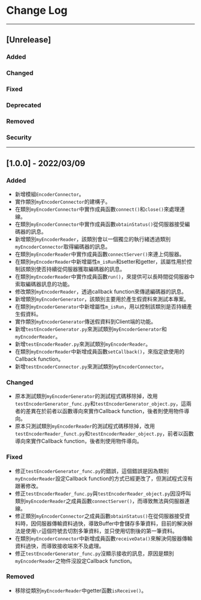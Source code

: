 # Change Log

----------------------------------------
## [Unrelease]
### Added

### Changed

### Fixed

### Deprecated

### Removed

### Security

----------------------------------------
## [1.0.0] - 2022/03/09
### Added
- 新增模組`EncoderConnector`。
- 實作類別`myEncoderConnector`的建構子。
- 在類別`myEncoderConnector`中實作成員函數`connect()`和`close()`來處理連線。
- 在類別`myEncoderConnector`中實作成員函數`obtainStatus()`從伺服器接受編碼器的訊息。
- 新增類別`myEncoderReader`，該類別會以一個獨立的執行緒透過類別`myEncoderConnector`取得編碼器的訊息。
- 在類別`myEncoderReader`中實作成員函數`connectServer()`來連上伺服器。
- 在類別`myEncoderReader`中新增屬性`m_isRun`和setter和getter，該屬性用於控制該類別使否持續從伺服器獲取編碼器的訊息。
- 在類別`myEncoderReader`中實作成員函數`run()`，來提供可以長時間從伺服器中索取編碼器訊息的功能。
- 修改類別`myEncoderReader`，透過callback function來傳遞編碼器的訊息。
- 新增類別`myEncoderGenerator`，該類別主要用於產生假資料來測試本專案。
- 在類別`myEncoderGenerator`中新增屬性`m_isRun`，用以控制該類別是否持續產生假資料。
- 實作類別`myEncoderGenerator`傳送假資料到Client端的功能。
- 新增`testEncoderGenerator.py`來測試類別`myEncoderGenerator`和`myEncoderReader`。
- 新增`testEncoderReader.py`來測試類別`myEncoderReader`。
- 在類別`myEncoderReader`中新增成員函數`setCallback()`，來指定欲使用的Callback function。
- 新增`testEncoderConnector.py`來測試類別`myEncoderConnector`。

### Changed
- 原本測試類別`myEncoderGenerator`的測試程式碼移除掉，改用`testEncoderGenerator_func.py`和`testEncoderGenerator_object.py`，這兩者的差異在於前者以函數導向來實作Callback function，後者則使用物件導向。
- 原本只測試類別`myEncoderReader`的測試程式碼移除掉，改用`testEncoderReader_funct.py`和`testEncoderReader_object.py`，前者以函數導向來實作Callback function，後者則使用物件導向。

### Fixed
- 修正`testEncoderGenerator_func.py`的錯誤，這個錯誤是因為類別`myEncoderReader`設定Callback function的方式已經更改了，但測試程式沒有跟著修改。
- 修正`testEncoderReader_func.py`與`testEncoderReader_object.py`因沒呼叫類別`myEncoderReader`之成員函數`connectServer()`，而導致無法與伺服器連線。
- 修正類別`myEncoderConnector`之成員函數`obtainStatus()`在從伺服器接受資料時，因伺服器傳輸資料過快，導致Buffer中會儲存多筆資料，目前的解決辦法是使用`\r`這個符號去切割多筆資料，並只使用切割後的第一筆資料。
- 在類別`myEncoderConnector`中新增成員函數`receiveData()`來解決伺服器傳輸資料過快，而導致接收端來不及處理。
- 修正`testEncoderGenerator_func.py`沒顯示接收的訊息，原因是類別`myEncoderReader`之物件沒設定Callback function。

### Removed
- 移除從類別`myEncoderReader`中getter函數`isReceive()`。